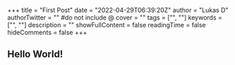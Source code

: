 +++
title = "First Post"
date = "2022-04-29T06:39:20Z"
author = "Lukas D"
authorTwitter = "" #do not include @
cover = ""
tags = ["", ""]
keywords = ["", ""]
description = ""
showFullContent = false
readingTime = false
hideComments = false
+++

## Hello World!
